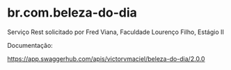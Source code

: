 # br.com.beleza-do-dia

Serviço Rest solicitado por Fred Viana, Faculdade Lourenço Filho, Estágio II

Documentação:

https://app.swaggerhub.com/apis/victorvmaciel/beleza-do-dia/2.0.0
